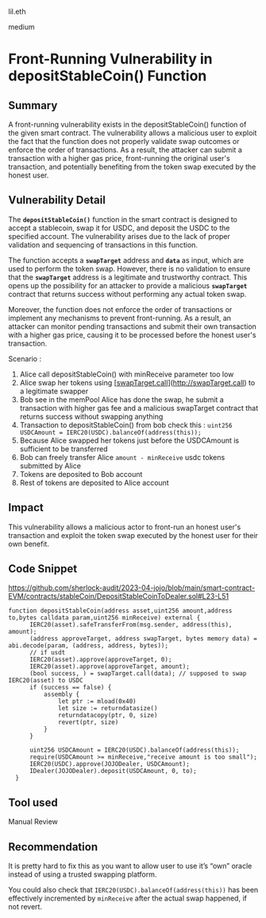 lil.eth

medium

# Front-Running Vulnerability in depositStableCoin() Function

## Summary

A front-running vulnerability exists in the depositStableCoin() function of the given smart contract. The vulnerability allows a malicious user to exploit the fact that the function does not properly validate swap outcomes or enforce the order of transactions. As a result, the attacker can submit a transaction with a higher gas price, front-running the original user's transaction, and potentially benefiting from the token swap executed by the honest user. 

## Vulnerability Detail

The **`depositStableCoin()`** function in the smart contract is designed to accept a stablecoin, swap it for USDC, and deposit the USDC to the specified account. The vulnerability arises due to the lack of proper validation and sequencing of transactions in this function.

The function accepts a **`swapTarget`** address and **`data`** as input, which are used to perform the token swap. However, there is no validation to ensure that the **`swapTarget`** address is a legitimate and trustworthy contract. This opens up the possibility for an attacker to provide a malicious **`swapTarget`** contract that returns success without performing any actual token swap.

Moreover, the function does not enforce the order of transactions or implement any mechanisms to prevent front-running. As a result, an attacker can monitor pending transactions and submit their own transaction with a higher gas price, causing it to be processed before the honest user's transaction.

Scenario : 

1. Alice call depositStableCoin() with minReceive parameter too low
2. Alice swap her tokens using [[swapTarget.call](http://swaptarget.call/)](http://swapTarget.call) to a legitimate swapper
3. Bob see in the memPool Alice has done the swap, he submit a transaction with higher gas fee and a malicious swapTarget contract that returns success without swapping anything
4. Transaction to depositStableCoin() from bob check this : `uint256 USDCAmount = IERC20(USDC).balanceOf(address(this));`
5. Because Alice swapped her tokens just before the USDCAmount is sufficient to be transferred
6. Bob can freely transfer Alice `amount - minReceive` usdc tokens submitted by Alice 
7. Tokens are deposited to Bob account
8. Rest of tokens are deposited to Alice account

## Impact

This vulnerability allows a malicious actor to front-run an honest user's transaction and exploit the token swap executed by the honest user for their own benefit.

## Code Snippet
https://github.com/sherlock-audit/2023-04-jojo/blob/main/smart-contract-EVM/contracts/stableCoin/DepositStableCoinToDealer.sol#L23-L51

```solidity
function depositStableCoin(address asset,uint256 amount,address to,bytes calldata param,uint256 minReceive) external {
      IERC20(asset).safeTransferFrom(msg.sender, address(this), amount);
      (address approveTarget, address swapTarget, bytes memory data) = abi.decode(param, (address, address, bytes));
      // if usdt
      IERC20(asset).approve(approveTarget, 0);
      IERC20(asset).approve(approveTarget, amount);
      (bool success, ) = swapTarget.call(data); // supposed to swap IERC20(asset) to USDC
      if (success == false) {
          assembly {
              let ptr := mload(0x40)
              let size := returndatasize()
              returndatacopy(ptr, 0, size)
              revert(ptr, size)
          }
      }

      uint256 USDCAmount = IERC20(USDC).balanceOf(address(this));
      require(USDCAmount >= minReceive,"receive amount is too small");
      IERC20(USDC).approve(JOJODealer, USDCAmount);
      IDealer(JOJODealer).deposit(USDCAmount, 0, to); 
  }
```

## Tool used

Manual Review

## Recommendation

It is pretty hard to fix this as you want to allow user to use it’s “own” oracle instead of using a trusted swapping platform.

You could also check that `IERC20(USDC).balanceOf(address(this))` has been effectively incremented by `minReceive` after the actual swap happened, if not revert.
